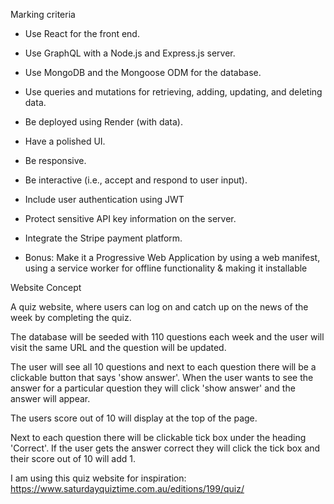 
Marking criteria
* Use React for the front end.

* Use GraphQL with a Node.js and Express.js server.

* Use MongoDB and the Mongoose ODM for the database.

* Use queries and mutations for retrieving, adding, updating, and deleting data.

* Be deployed using Render (with data).

* Have a polished UI.

* Be responsive.

* Be interactive (i.e., accept and respond to user input).

* Include user authentication using JWT

* Protect sensitive API key information on the server.

*  Integrate the Stripe payment platform.

* Bonus: Make it a Progressive Web Application by using a web manifest, using a service worker for offline functionality & making it installable

Website Concept

A quiz website, where users can log on and catch up on the news of the week by completing the quiz. 

The database will be seeded with 110 questions each week and the user will visit the same URL and the question will be updated. 

The user will see all 10 questions and next to each question there will be a clickable button that says 'show answer'. When the user wants to see the answer for a particular question they will click 'show answer' and the answer will appear. 

The users score out of 10 will display at the top of the page. 

Next to each question there will be clickable tick box under the heading 'Correct'. If the user gets the answer correct they will click the tick box and their score out of 10 will add 1. 


I am using this quiz website for inspiration: https://www.saturdayquiztime.com.au/editions/199/quiz/
